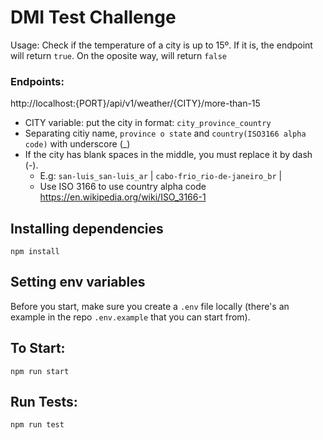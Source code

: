 # DMI Test Challenge

Usage: Check if the temperature of a city is up to 15º. If it is, the endpoint will return ```true```.
On the oposite way, will return ```false```

### Endpoints:
http://localhost:{PORT}/api/v1/weather/{CITY}/more-than-15
* CITY variable: put the city in format: ```city_province_country```
* Separating citiy name, ```province o state``` and ```country(ISO3166 alpha code)``` with underscore (_)
* If the city has blank spaces in the middle, you must replace it by dash (-). 
   + E.g: ```san-luis_san-luis_ar``` |  ```cabo-frio_rio-de-janeiro_br``` |
   + Use ISO 3166 to use country alpha code  https://en.wikipedia.org/wiki/ISO_3166-1

## Installing dependencies

```
npm install
```
## Setting env variables

Before you start, make sure you create a  `.env` file locally (there's an example in the repo `.env.example` that you can start from).


## To Start: 
```
npm run start
```

## Run Tests:
```
npm run test
```